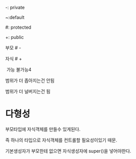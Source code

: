 -: private

~:default

#: protected

+: public





부모	 #        -

자식 	#         +

​		가능    불가능4



범위가 더 좁아지는건 안됨

범위가 더 널버지는건 됨 



# 다형성

부모타입에 자식객체를 만들수 있게된다.

즉 하나의 타입으로 자식객체를 컨트롤할 필요성이있기 때문.

기본생성자가 부모한테 없으면 자식생성자에 super()을 넣어야한다. 

